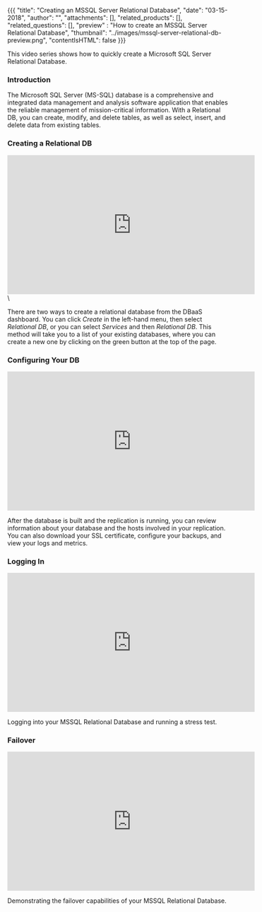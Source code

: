 {{{
  "title": "Creating an MSSQL Server Relational Database",
  "date": "03-15-2018",
  "author": "",
  "attachments": [],
  "related_products": [],
  "related_questions": [],
  "preview" : "How to create an MSSQL Server Relational Database",
  "thumbnail": "../images/mssql-server-relational-db-preview.png",
  "contentIsHTML": false
}}}

This video series shows how to quickly create a Microsoft SQL Server Relational Database.

### Introduction

The Microsoft SQL Server (MS-SQL) database is a comprehensive and integrated data management and analysis software application that enables the reliable management of mission-critical information. With a Relational DB, you can create, modify, and delete tables, as well as select, insert, and delete data from existing tables.

### Creating a Relational DB

<iframe width="560" height="315" src="https://player.vimeo.com/video/255618938" frameborder="0" allowfullscreen></iframe>\

There are two ways to create a relational database from the DBaaS dashboard. You can click *Create* in the left-hand menu, then select *Relational DB*, or you can select *Services* and then *Relational DB*. This method will take you to a list of your existing databases, where you can create a new one by clicking on the green button at the top of the page.

### Configuring Your DB

<iframe width="560" height="315" src="https://player.vimeo.com/video/255619790" frameborder="0" allowfullscreen></iframe>

After the database is built and the replication is running, you can review information about your database and the hosts involved in your replication. You can also download your SSL certificate, configure your backups, and view your logs and metrics.

### Logging In

<iframe width="560" height="315" src="https://player.vimeo.com/video/255620675" frameborder="0" allowfullscreen></iframe>

Logging into your MSSQL Relational Database and running a stress test.

### Failover

<iframe width="560" height="315" src="https://player.vimeo.com/video/255622847" frameborder="0" allowfullscreen></iframe>

Demonstrating the failover capabilities of your MSSQL Relational Database.
